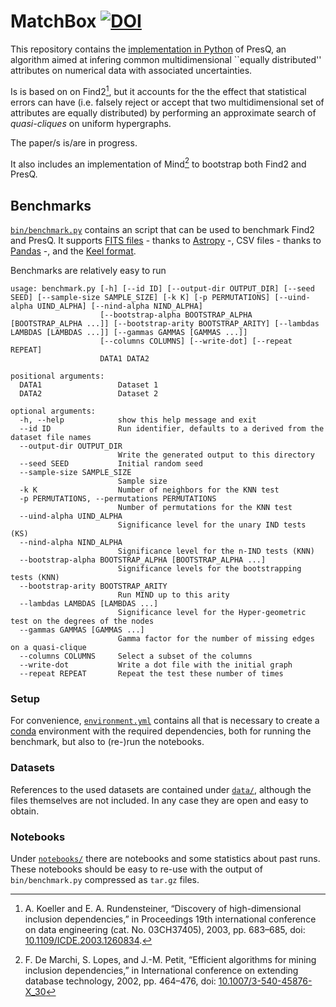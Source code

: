 MatchBox [![DOI](https://zenodo.org/badge/DOI/10.5281/zenodo.6865856.svg)](https://doi.org/10.5281/zenodo.6865856)
========

This repository contains the [implementation in Python](matchbox/) of PresQ, an algorithm
aimed at infering common multidimensional ``equally distributed'' attributes on numerical data
with associated uncertainties.

Is is based on on Find2[^1], but it accounts for the the effect that statistical errors can have (i.e. falsely
reject or accept that two multidimensional set of attributes are equally distributed) by
performing an approximate search of *quasi-cliques* on uniform hypergraphs.

The paper/s is/are in progress.

It also includes an implementation of Mind[^2] to bootstrap both Find2 and PresQ.

## Benchmarks

[`bin/benchmark.py`](bin/benchmark.py) contains an script that can be used to benchmark Find2 and PresQ.
It supports [FITS files](https://en.wikipedia.org/wiki/FITS) - thanks to [Astropy](https://docs.astropy.org/) -,
CSV files - thanks to [Pandas](https://pandas.pydata.org/) -, and the [Keel format](https://sci2s.ugr.es/keel/datasets.php).

Benchmarks are relatively easy to run

```console
usage: benchmark.py [-h] [--id ID] [--output-dir OUTPUT_DIR] [--seed SEED] [--sample-size SAMPLE_SIZE] [-k K] [-p PERMUTATIONS] [--uind-alpha UIND_ALPHA] [--nind-alpha NIND_ALPHA]
                    [--bootstrap-alpha BOOTSTRAP_ALPHA [BOOTSTRAP_ALPHA ...]] [--bootstrap-arity BOOTSTRAP_ARITY] [--lambdas LAMBDAS [LAMBDAS ...]] [--gammas GAMMAS [GAMMAS ...]]
                    [--columns COLUMNS] [--write-dot] [--repeat REPEAT]
                    DATA1 DATA2

positional arguments:
  DATA1                 Dataset 1
  DATA2                 Dataset 2

optional arguments:
  -h, --help            show this help message and exit
  --id ID               Run identifier, defaults to a derived from the dataset file names
  --output-dir OUTPUT_DIR
                        Write the generated output to this directory
  --seed SEED           Initial random seed
  --sample-size SAMPLE_SIZE
                        Sample size
  -k K                  Number of neighbors for the KNN test
  -p PERMUTATIONS, --permutations PERMUTATIONS
                        Number of permutations for the KNN test
  --uind-alpha UIND_ALPHA
                        Significance level for the unary IND tests (KS)
  --nind-alpha NIND_ALPHA
                        Significance level for the n-IND tests (KNN)
  --bootstrap-alpha BOOTSTRAP_ALPHA [BOOTSTRAP_ALPHA ...]
                        Significance levels for the bootstrapping tests (KNN)
  --bootstrap-arity BOOTSTRAP_ARITY
                        Run MIND up to this arity
  --lambdas LAMBDAS [LAMBDAS ...]
                        Significance level for the Hyper-geometric test on the degrees of the nodes
  --gammas GAMMAS [GAMMAS ...]
                        Gamma factor for the number of missing edges on a quasi-clique
  --columns COLUMNS     Select a subset of the columns
  --write-dot           Write a dot file with the initial graph
  --repeat REPEAT       Repeat the test these number of times
```

### Setup

For convenience, [`environment.yml`](environment.yml) contains all that is necessary to create
a [conda](https://docs.conda.io/) environment with the required dependencies, both for running
the benchmark, but also to (re-)run the notebooks.

### Datasets
References to the used datasets are contained under [`data/`](/data/), although the files themselves
are not included. In any case they are open and easy to obtain.

### Notebooks
Under [`notebooks/`](notebooks/) there are notebooks and some statistics about past runs.
These notebooks should be easy to re-use with the output of `bin/benchmark.py` compressed as `tar.gz` files.


[^1]: A. Koeller and E. A. Rundensteiner, “Discovery of high-dimensional inclusion dependencies,” in Proceedings 19th international conference on data engineering (cat. No. 03CH37405), 2003, pp. 683–685,
doi: [10.1109/ICDE.2003.1260834](https://doi.org/10.1109/ICDE.2003.1260834).

[^2]: F. De Marchi, S. Lopes, and J.-M. Petit, “Efficient algorithms for mining inclusion dependencies,” in International conference on extending database technology, 2002, pp. 464–476,
doi: [10.1007/3-540-45876-X_30](https://doi.org/10.1007/3-540-45876-X_30)
